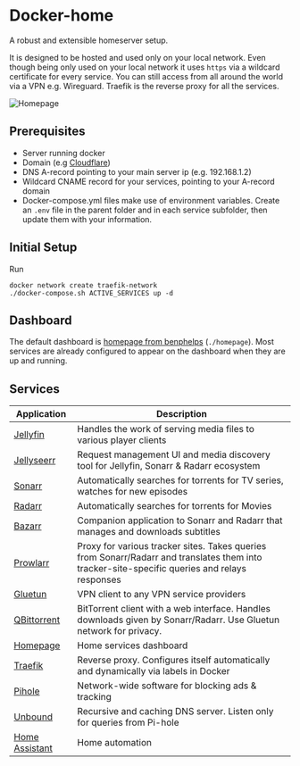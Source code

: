 # Docker-home

A robust and extensible homeserver setup.

It is designed to be hosted and used only on your local network. Even though being only used on your local network it uses ```https``` via a wildcard certificate for every service. You can still access from all around the world via a VPN e.g. Wireguard. Traefik is the reverse proxy for all the services.

![Homepage](https://raw.githubusercontent.com/hivian/docker-home/master/dashboard.png)

## Prerequisites

- Server running docker
- Domain (e.g [Cloudflare](https://www.cloudflare.com/))
- DNS A-record pointing to your main server ip (e.g. 192.168.1.2)
- Wildcard CNAME record for your services, pointing to your A-record domain
- Docker-compose.yml files make use of environment variables. Create an ```.env``` file in the parent folder and in each service subfolder, then update them with your information.

## Initial Setup

Run 
```
docker network create traefik-network
./docker-compose.sh ACTIVE_SERVICES up -d
```

## Dashboard

The default dashboard is [homepage from benphelps](https://github.com/benphelps/homepage) (```./homepage```). Most services are already configured to appear on the dashboard when they are up and running.

## Services

| **Application**                 | **Description**                      |                                  
|---------------------------------|--------------------------------------|
| [Jellyfin](https://jellyfin.org/) | Handles the work of serving media files to various player clients
| [Jellyseerr](https://github.com/Fallenbagel/jellyseerr) | Request management UI and media discovery tool for Jellyfin, Sonarr & Radarr ecosystem
| [Sonarr](https://sonarr.tv) | Automatically searches for torrents for TV series, watches for new episodes
| [Radarr](https://radarr.video) | Automatically searches for torrents for Movies                                              
| [Bazarr](https://www.bazarr.media/) | Companion application to Sonarr and Radarr that manages and downloads subtitles                                                                        
| [Prowlarr](https://prowlarr.com/) | Proxy for various tracker sites. Takes queries from Sonarr/Radarr and translates them into tracker-site-specific queries and relays responses  
| [Gluetun](https://github.com/qdm12/gluetun) | VPN client to any VPN service providers
| [QBittorrent](https://www.qbittorrent.org/) | BitTorrent client with a web interface. Handles downloads given by Sonarr/Radarr. Use Gluetun network for privacy.
| [Homepage](https://gethomepage.dev)| Home services dashboard
| [Traefik](https://traefik.io)| Reverse proxy. Configures itself automatically and dynamically via labels in Docker
| [Pihole](https://pi-hole.net/)  |  Network-wide software for blocking ads & tracking
| [Unbound](https://github.com/MatthewVance/unbound-docker)  |  Recursive and caching DNS server. Listen only for queries from Pi-hole
| [Home Assistant](https://www.home-assistant.io/) | Home automation


